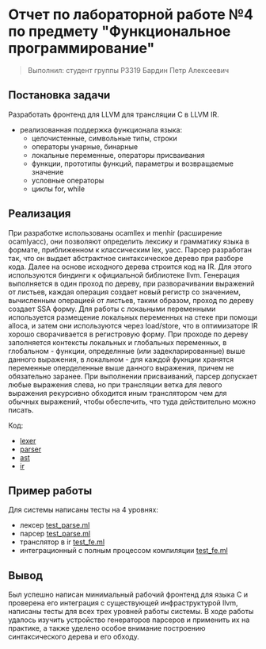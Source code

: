 # Отчет по лабораторной работе №4 по предмету "Функциональное программирование"

> Выполнил: студент группы P3319 Бардин Петр Алексеевич

## Постановка задачи

Разработать фронтенд для LLVM для трансляции C в LLVM IR.

- реализованная поддержка функционала языка:
  - целочистенные, символьные типы, строки
  - операторы унарные, бинарные
  - локальные переменные, операторы присваивания
  - функции, прототипы функций, параметры и возвращаемые значение
  - условные операторы
  - циклы for, while

## Реализация

При разработке использованы ocamllex и menhir (расширение ocamlyacc), они позволяют определить лексику и грамматику языка в формате, приближенном к классическим lex, yacc. Парсер разработан так, что он выдает абстрактное синтаксическое дерево при разборе кода. Далее на основе исходного дерева строится код на IR. Для этого используются биндинги к официальной библиотеке llvm. Генерация выполняется в один проход по дереву, при разворачивании выражений от листьев, каждая операция создает новый регистр со значением, вычисленным операцией от листьев, таким образом, проход по дереву создает SSA форму. Для работы с локаьными переменными используется размещение локальных переменных на стеке при помощи alloca, и затем они используются через load/store, что в оптимизаторе IR хорошо сворачивается в регистровую форму. При проходе по дереву заполняется контексты локальных и глобальных переменных, в глобальном - функции, определнные (или задекларированные) выше данного выражения, в локальном - для каждой фукнции хранятся переменные оперделенные выше данного выражения, причем не обязательно заранее. При выполнении присваиваний, парсер допускает любые выражения слева, но при трансляции ветка для левого выражения рекурсивно обходится иным транслятором чем для обычных выражений, чтобы обеспечить, что туда действительно можно писать.

Код:
- [lexer](bin/c_lang/c_lexer.mll)
- [parser](bin/c_lang/c_parser.mly)
- [ast](bin/c_lang/c_syntax.ml)
- [ir](bin/c_lang/c_fe.ml)

## Пример работы

Для системы написаны тесты на 4 уровнях:
- лексер [test_parse.ml](bin/c_lang/test_parse.ml)
- парсер [test_parse.ml](bin/c_lang/test_parse.ml)
- транслятор в ir [test_fe.ml](bin/c_lang/test_fe.ml)
- интеграционный с полным процессом компиляции [test_fe.ml](bin/c_lang/test_fe.ml)

## Вывод

Был успешно написан минимальный рабочий фронтенд для языка С и проверена его интеграция с существующей инфраструктурой llvm, написаны тесты для всех трех уровней работы системы. В ходе работы удалось изучить устройство генераторов парсеров и применить их на практике, а также уделено особое внимание построению синтаксического дерева и его обходу.